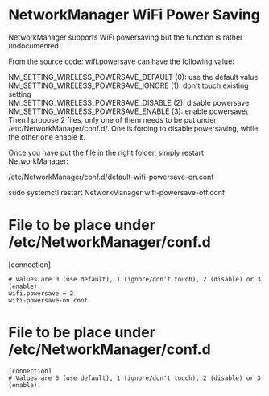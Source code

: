 # NetworkManager WiFi Power Saving
NetworkManager supports WiFi powersaving but the function is rather undocumented.

From the source code: wifi.powersave can have the following value:

NM_SETTING_WIRELESS_POWERSAVE_DEFAULT (0): use the default value\
NM_SETTING_WIRELESS_POWERSAVE_IGNORE (1): don't touch existing setting\
NM_SETTING_WIRELESS_POWERSAVE_DISABLE (2): disable powersave\
NM_SETTING_WIRELESS_POWERSAVE_ENABLE (3): enable powersave\\
Then I propose 2 files, only one of them needs to be put under /etc/NetworkManager/conf.d/.
One is forcing to disable powersaving, while the other one enable it.

Once you have put the file in the right folder, simply restart NetworkManager:

/etc/NetworkManager/conf.d/default-wifi-powersave-on.conf

sudo systemctl restart NetworkManager
wifi-powersave-off.conf
# File to be place under /etc/NetworkManager/conf.d
[connection]
```
# Values are 0 (use default), 1 (ignore/don't touch), 2 (disable) or 3 (enable).
wifi.powersave = 2
wifi-powersave-on.conf
```

# File to be place under /etc/NetworkManager/conf.d
```
[connection]
# Values are 0 (use default), 1 (ignore/don't touch), 2 (disable) or 3 (enable).
```
